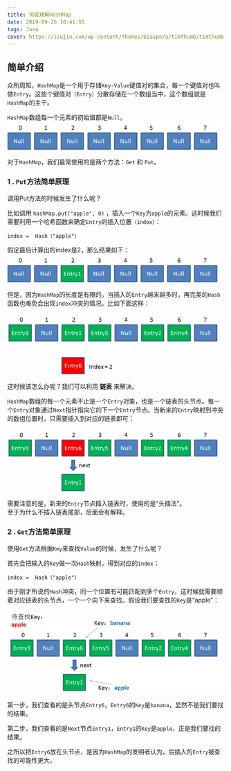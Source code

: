 ```yaml
---
title: 彻底理解HashMap
date: 2019-09-26 10:41:55
tags: Java
cover: https://isujin.com/wp-content/themes/Diaspora/timthumb/timthumb.php?src=https://isujin.com/wp-content/uploads/2017/03/wallhaven-279676.jpg
---
```


## 简单介绍 

众所周知，`HashMap`是一个用于存储`Key-Value`键值对的集合，每一个键值对也叫做`Entry`。这些个键值对`（Entry）`分散存储在一个数组当中，这个数组就是`HashMap`的主干。

`HashMap`数组每一个元素的初始值都是`Null`。  
![HashMap](../image/hashmap/HashMap数组初始值.jpg)

对于`HashMap`，我们最常使用的是两个方法：`Get` 和 `Put`。  

### 1 . `Put`方法简单原理
调用Put方法的时候发生了什么呢？

比如调用 `hashMap.put("apple", 0)` ，插入一个`Key`为`apple`的元素。这时候我们需要利用一个哈希函数来确定`Entry`的插入位置`（index）`：

```
index =  Hash（"apple"）
```
假定最后计算出的index是2，那么结果如下：
![HashMap](../image/hashmap/HeshMapPut插入图.jpg)

但是，因为`HashMap`的长度是有限的，当插入的`Entry`越来越多时，再完美的`Hash`函数也难免会出现`index`冲突的情况。比如下面这样：

![HashMap](../image/hashmap/Hash函数也难免会出现index冲突.jpg)

这时候该怎么办呢？我们可以利用 **链表** 来解决。

`HashMap`数组的每一个元素不止是一个`Entry`对象，也是一个链表的头节点。每一个`Entry`对象通过`Next`指针指向它的下一个`Entry`节点。当新来的`Entry`映射到冲突的数组位置时，只需要插入到对应的链表即可：

![HashMap](../image/hashmap/HashMap数组链表.jpg)

需要注意的是，新来的`Entry`节点插入链表时，使用的是“头插法”。  
至于为什么不插入链表尾部，后面会有解释。

### 2 . `Get`方法简单原理

使用`Get`方法根据`Key`来查找`Value`的时候，发生了什么呢？

首先会把输入的`Key`做一次`Hash`映射，得到对应的`index`：

```
index =  Hash（"apple"）
```
由于刚才所说的`Hash`冲突，同一个位置有可能匹配到多个`Entry`，这时候就需要顺着对应链表的头节点，一个一个向下来查找。假设我们要查找的`Key`是“apple”：

![HashMap](../image/hashmap/HashMapget链表.jpg)

第一步，我们查看的是头节点`Entry6`，`Entry6`的`Key`是`banana`，显然不是我们要找的结果。

第二步，我们查看的是`Next`节点`Entry1`，`Entry1`的`Key`是`apple`，正是我们要找的结果。

之所以把`Entry6`放在头节点，是因为`HashMap`的发明者认为，后插入的`Entry`被查找的可能性更大。
